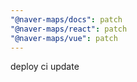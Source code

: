 ```yaml
---
"@naver-maps/docs": patch
"@naver-maps/react": patch
"@naver-maps/vue": patch
---
```


deploy ci update
